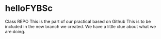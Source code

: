 # helloFYBSc
Class REPO
This is the part of our practical based on Github
This is to be included in the new branch we created.
We have a little clue about what we are doing.
